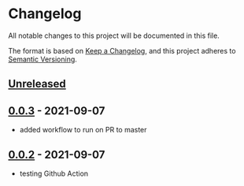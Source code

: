 # Changelog

All notable changes to this project will be documented in this file.

The format is based on [Keep a Changelog](https://keepachangelog.com/en/1.0.0/),
and this project adheres to [Semantic Versioning](https://semver.org/spec/v2.0.0.html).

## [Unreleased]

## [0.0.3] - 2021-09-07

-   added workflow to run on PR to master

## [0.0.2] - 2021-09-07

-   testing Github Action

[Unreleased]: https://github.com/wesleyegberto/gh-actions-java/compare/0.0.3...HEAD

[0.0.3]: https://github.com/wesleyegberto/gh-actions-java/compare/0.0.2...0.0.3

[0.0.2]: https://github.com/wesleyegberto/gh-actions-java/compare/9eb8641e11dd74480706b51f592f4854fcf355e5...0.0.2
